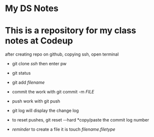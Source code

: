 # My DS Notes
# This is a repository for my class notes at Codeup

after creating repo on github, copying ssh, open terminal
- git clone *ssh* then enter pw
- git status
- git add *filename*
- commit the work with git commit -m *FILE*
- push work with git push
- git log will display the change log
- to reset pushes, git reset --hard *copy/paste the commit log number


- *reminder* to create a file it is touch *filename.filetype*